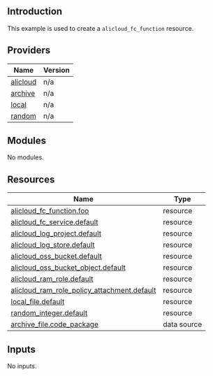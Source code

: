 ## Introduction

This example is used to create a `alicloud_fc_function` resource.

<!-- BEGIN_TF_DOCS -->
## Providers

| Name | Version |
|------|---------|
| <a name="provider_alicloud"></a> [alicloud](#provider\_alicloud) | n/a |
| <a name="provider_archive"></a> [archive](#provider\_archive) | n/a |
| <a name="provider_local"></a> [local](#provider\_local) | n/a |
| <a name="provider_random"></a> [random](#provider\_random) | n/a |

## Modules

No modules.

## Resources

| Name | Type |
|------|------|
| [alicloud_fc_function.foo](https://registry.terraform.io/providers/aliyun/alicloud/latest/docs/resources/fc_function) | resource |
| [alicloud_fc_service.default](https://registry.terraform.io/providers/aliyun/alicloud/latest/docs/resources/fc_service) | resource |
| [alicloud_log_project.default](https://registry.terraform.io/providers/aliyun/alicloud/latest/docs/resources/log_project) | resource |
| [alicloud_log_store.default](https://registry.terraform.io/providers/aliyun/alicloud/latest/docs/resources/log_store) | resource |
| [alicloud_oss_bucket.default](https://registry.terraform.io/providers/aliyun/alicloud/latest/docs/resources/oss_bucket) | resource |
| [alicloud_oss_bucket_object.default](https://registry.terraform.io/providers/aliyun/alicloud/latest/docs/resources/oss_bucket_object) | resource |
| [alicloud_ram_role.default](https://registry.terraform.io/providers/aliyun/alicloud/latest/docs/resources/ram_role) | resource |
| [alicloud_ram_role_policy_attachment.default](https://registry.terraform.io/providers/aliyun/alicloud/latest/docs/resources/ram_role_policy_attachment) | resource |
| [local_file.default](https://registry.terraform.io/providers/hashicorp/local/latest/docs/resources/file) | resource |
| [random_integer.default](https://registry.terraform.io/providers/hashicorp/random/latest/docs/resources/integer) | resource |
| [archive_file.code_package](https://registry.terraform.io/providers/hashicorp/archive/latest/docs/data-sources/file) | data source |

## Inputs

No inputs.
<!-- END_TF_DOCS -->    